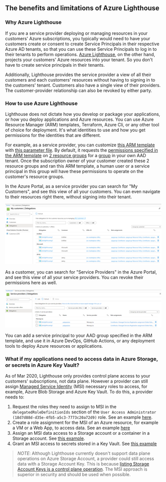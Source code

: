 ## The benefits and limitations of Azure Lighthouse 

### Why Azure Lighthouse 
If you are a service provider deploying or managing resources in your customers' Azure subscriptions, you typically would need to have your customers create or consent to create Service Principals in their respective Azure AD tenants, so that you can use these Service Principals to log in to their tenants to perform operations.  [Azure Lighthouse](https://docs.microsoft.com/en-us/azure/lighthouse/overview), on the other hand, projects your customers' Azure resources into your tenant.  So you don't have to create service principals in their tenants.

Additionally, Lighthouse provides the service provider a view of all their customers and each customers' resources without having to signing in to the customers' tenant.  Customers also have a single view of their providers.  The customer-provider relationship can also be revoked by either party. 

### How to use Azure Lighthouse
Lighthouse does not dictate how you develop or package your applications, or how you deploy applications and Azure resources.  You can use Azure Resource Manager (ARM) templates, Terraform, Azure Cli, or any other tool of choice for deployment.  It's what identities to use and how you get permissions for the identities that are different. 

For example, as a service provider, you can customize [this ARM template](rgDRM.json) with [this parameter file](rgDRM_param.json).  By default, it requests the [permissions specified in the ARM template](rgDRM_param.json#L22) on [2 resource groups](rgDRM.json#L61) for a [group](rgDRM_param.json#L20) in your own AAD tenant.  Once the subscription owner of your customer created these 2 resource groups and ran this ARM template, a human user or a service principal in this group will have these permissions to operate on the customer's resource groups. 

In the Azure Portal, as a service provider you can search for "My Customers", and see this view of all your customers.  You can even navigate to their resources right there, without signing into their tenant.

<img src="images/lighthouse_provider.png" alt="Provider View" />

As a customer, you can search for "Service Providers" in the Azure Portal, and see this view of all your service providers.  You can revoke their permissions here as well. 

<img src="images/lighthouse_customer.png" alt="Customer View" />

You can add a service principal to your AAD group specified in the ARM template, and use it in Azure DevOps,  GitHub Actions, or any deployment tools to deploy Azure resources or applications. 

### What if my applications need to access data in Azure Storage, or secrets in Azure Key Vault? 
As of Mar 2020, Lighthouse only provides control plane access to your customers' subscriptions, not data plane.  However a provider can still assign [Managed Service Identity](https://docs.microsoft.com/en-us/azure/active-directory/managed-identities-azure-resources/overview) (MSI) necessary roles to access, for example, Azure Blob Storage and Azure Key Vault.  To do this, a provider needs to:
1. Request the roles they need to assign to MSI in the ```delegatedRoleDefinitionIds``` section of the ```User Access Administrator (18d7d88d-d35e-4fb5-a5c3-7773c20a72d9)``` role.  See an example [here](https://github.com/Azure/Azure-Lighthouse-samples/blob/master/Azure-Delegated-Resource-Management/templates/delegated-resource-management/delegatedResourceManagement.parameters.json#L40).
2. Create a role assignment for the MSI of an Azure resource, for example a VM or a Web App, to access data.  See an example [here](https://github.com/Azure/Azure-Lighthouse-samples/blob/master/Azure-Delegated-Resource-Management/templates/policy-add-or-replace-tag/addOrReplaceTag.json#L71)
3. Assign an MSI data access to a Storage account or a container in a Storage account. See [this example](https://github.com/Azure/Azure-Lighthouse-samples/tree/master/Azure-Delegated-Resource-Management/templates/assign-msi-blob-data-role). 
4. Grant an MSI access to secrets stored in a Key Vault. See [this example](https://github.com/Azure/Azure-Lighthouse-samples/tree/master/Azure-Delegated-Resource-Management/templates/create-keyvault-secret)

>*NOTE*: Although Lighthouse currently doesn't support data plane operations on Azure Storage Account, a provider could still access data with a Storage Account Key.  This is because [listing Storage Account Keys is a control plane operation](https://docs.microsoft.com/en-us/azure/storage/common/authorization-resource-provider?toc=/azure/storage/blobs/toc.json#built-in-roles-for-management-operations).  The MSI approach is superior in security and should be used when possible. 
